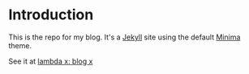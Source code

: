 
# Introduction

This is the repo for my blog. It's a [Jekyll](https://jekyllrb.com/) site using the default [Minima](https://github.com/jekyll/minima) theme.

See it at [lambda x: blog x](https://verbalhanglider.github.io/)
